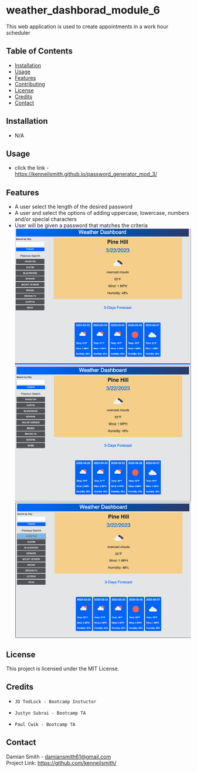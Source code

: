 # weather_dashborad_module_6

This web application is used to create appointments in a work hour scheduler

## Table of Contents

- [Installation](#installation) 
- [Usage](#usage) 
- [Features](#features) 
- [Contributing](#contributing)
- [License](#license)
- [Credits](#credits)
- [Contact](#contact)

## Installation
 - N/A


## Usage

- click the link - https://kenneilsmith.github.io/password_generator_mod_3/

## Features

- A user select the length of the desired password 
- A user and select the options of adding uppercase, lowercase, numbers and/or special characters 
- User will be given a password that matches the criteria \
![](./screenshots/Screenshot-1.png)
![](./screenshots/Screenshot-2.png)
![](./screenshots/Screenshot-3.png)



## License

This project is licensed under the MIT License.

## Credits
   -     JD TodLock - Bootcamp Instuctor
   -     Justyn Subrai - Bootcamp TA
   -     Paul Cwik - Bootcamp TA




## Contact


Damian Smith - damiansmith61@gmail.com \
Project Link: https://github.com/kenneilsmith/
